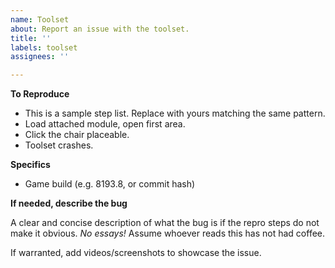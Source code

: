 ```yaml
---
name: Toolset
about: Report an issue with the toolset.
title: ''
labels: toolset
assignees: ''

---
```


**To Reproduce**

* This is a sample step list. Replace with yours matching the same pattern.
* Load attached module, open first area.
* Click the chair placeable.
* Toolset crashes.

**Specifics**

 - Game build (e.g. 8193.8, or commit hash)

**If needed, describe the bug**

A clear and concise description of what the bug is if the repro steps do not make it obvious. *No essays!* Assume whoever reads this has not had coffee.

If warranted, add videos/screenshots to showcase the issue.
